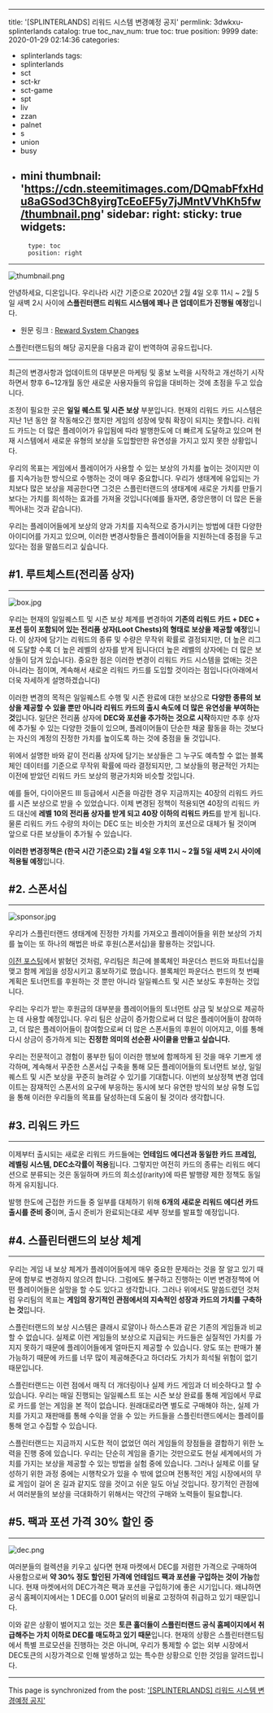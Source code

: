 
---
title: '[SPLINTERLANDS] 리워드 시스템 변경예정 공지'
permlink: 3dwkxu-splinterlands
catalog: true
toc_nav_num: true
toc: true
position: 9999
date: 2020-01-29 02:14:36
categories:
- splinterlands
tags:
- splinterlands
- sct
- sct-kr
- sct-game
- spt
- liv
- zzan
- palnet
- s
- union
- busy
- mini
thumbnail: 'https://cdn.steemitimages.com/DQmabFfxHdu8aGSod3Ch8yirgTcEoEF5y7jJMntVVhKh5fw/thumbnail.png'
sidebar:
    right:
        sticky: true
widgets:
    -
        type: toc
        position: right
---


![thumbnail.png](https://cdn.steemitimages.com/DQmabFfxHdu8aGSod3Ch8yirgTcEoEF5y7jJMntVVhKh5fw/thumbnail.png)

안녕하세요, 디온입니다. 우리나라 시간 기준으로 2020년 2월 4일 오후 11시 ~ 2월 5일 새벽 2시 사이에 **스플린터랜드 리워드 시스템에 꽤나 큰 업데이트가 진행될 예정**입니다. 

- 원문 링크 : [Reward System Changes](https://steempeak.com/splinterlands/@splinterlands/reward-system-changes)

스플린터랜드팀의 해당 공지문을 다음과 같이 번역하여 공유드립니다.

---

최근의 변경사항과 업데이트의 대부분은 마케팅 및 홍보 노력을 시작하고 개선하기 시작하면서 향후 6~12개월 동안 새로운 사용자들의 유입을 대비하는 것에 초점을 두고 있습니다.

조정이 필요한 곳은 **일일 퀘스트 및 시즌 보상** 부분입니다. 현재의 리워드 카드 시스템은 지난 1년 동안 잘 작동해오긴 했지만 게임의 성장에 맞춰 확장이 되지는 못합니다. 리워드 카드는 더 많은 플레이어가 유입됨에 따라 발행한도에 더 빠르게 도달하고 있으며 현재 시스템에서 새로운 유형의 보상을 도입할만한 유연성을 가지고 있지 못한 상황입니다.

우리의 목표는 게임에서 플레이어가 사용할 수 있는 보상의 가치를 높이는 것이지만 이를 지속가능한 방식으로 수행하는 것이 매우 중요합니다. 우리가 생태계에 유입되는 가치보다 많은 보상을 제공한다면 그것은 스플린터랜드의 생태계에 새로운 가치를 만들기 보다는 가치를 희석하는 효과를 가져올 것입니다(예를 들자면, 중앙은행이 더 많은 돈을 찍어내는 것과 같습니다).

우리는 플레이어들에게 보상의 양과 가치를 지속적으로 증가시키는 방법에 대한 다양한 아이디어를 가지고 있으며, 이러한 변경사항들은 플레이어들을 지원하는데 중점을 두고 있다는 점을 말씀드리고 싶습니다.


## #1. 루트체스트(전리품 상자)
---

![box.jpg](https://cdn.steemitimages.com/DQmdRYQ3ANjncy2WYUqNtwv6SR8kfiBmKv4UGET3SGRWWVV/box.jpg)

우리는 현재의 일일퀘스트 및 시즌 보상 체계를 변경하여 **기존의 리워드 카드 + DEC + 포션 등이 포함되어 있는 전리품 상자(Loot Chests)의 형태로 보상을 제공할 예정**입니다. 이 상자에 담기는 리워드의 종류 및 수량은 무작위 확률로 결정되지만, 더 높은 리그에 도달할 수록 더 높은 레벨의 상자를 받게 됩니다(더 높은 레벨의 상자에는 더 많은 보상들이 담겨 있습니다). 중요한 점은 이러한 변경이 리워드 카드 시스템을 없애는 것은 아니라는 점이며, 계속해서 새로운 리워드 카드를 도입할 것이라는 점입니다(아래에서 더욱 자세하게 설명하겠습니다) 

이러한 변경의 목적은 일일퀘스트 수행 및 시즌 완료에 대한 보상으로 **다양한 종류의 보상을 제공할 수 있을 뿐만 아니라 리워드 카드의 출시 속도에 더 많은 유연성을 부여하는 것**입니다. 일단은 전리품 상자에 **DEC와 포션을 추가하는 것으로 시작**하지만 추후 상자에 추가될 수 있는 다양한 것들이 있으며, 플레이어들이 단순한 채굴 활동을 하는 것보다는 자신의 계정의 진정한 가치를 높이도록 하는 것에 중점을 둘 것입니다.

위에서 설명한 바와 같이 전리품 상자에 담기는 보상들은 그 누구도 예측할 수 없는 블록체인 데이터를 기준으로 무작위 확률에 따라 결정되지만, 그 보상들의 평균적인 가치는 이전에 받았던 리워드 카드 보상의 평균가치와 비슷할 것입니다.

예를 들어, 다이아몬드 III 등급에서 시즌을 마감한 경우 지금까지는 40장의 리워드 카드를 시즌 보상으로 받을 수 있었습니다. 이제 변경된 정책이 적용되면 40장의 리워드 카드 대신에 **레벨 10의 전리품 상자를 받게 되고 40장 이하의 리워드 카드**를 받게 됩니다. 물론 리워드 카드 수량의 차이는 DEC 또는 비슷한 가치의 포션으로 대체가 될 것이며 앞으로 다른 보상들이 추가될 수 있습니다.

**이러한 변경정책은  (한국 시간 기준으로) 2월 4일 오후 11시 ~ 2월 5일 새벽 2시 사이에 적용될 예정**입니다.


## #2. 스폰서십
---
![sponsor.jpg](https://cdn.steemitimages.com/DQmcrKVBt8b3zr3WTDgo4h3D7uLz8aFsvgrK4dr46eVvV5V/sponsor.jpg)

우리가 스플린터랜드 생태계에 진정한 가치를 가져오고 플레이어들을 위한 보상의 가치를 높이는 또 하나의 해법은 바로 후원(스폰서십)을 활용하는 것입니다.

[이전 포스팅](https://steempeak.com/splinterlands/@steemmonsters/splinterlands-proudly-announces-a-partnership-with-blockchain-founders-fund)에서 밝혔던 것처럼, 우리팀은 최근에 블록체인 파운더스 펀드와 파트너십을 맺고 함께 게임을 성장시키고 홍보하기로 했습니다. 블록체인 파운더스 펀드의 첫 번째 계획은 토너먼트를 후원하는 것 뿐만 아니라 일일퀘스트 및 시즌 보상도 후원하는 것입니다. 

우리는 우리가 받는 후원금의 대부분을 플레이어들의 토너먼트 상금 및 보상으로 제공하는 데 사용할 예정입니다. 우리 팀은 상금이 증가함으로써 더 많은 플레이어들이 참여하고, 더 많은 플레이어들이 참여함으로써 더 많은 스폰서들의 후원이 이어지고, 이를 통해 다시 상금이 증가하게 되는 **진정한 의미의 선순환 사이클을 만들고 싶습니다.**

우리는 전문적이고 경험이 풍부한 팀이 이러한 행보에 함께하게 된 것을 매우 기쁘게 생각하며, 계속해서 꾸준한 스폰서십 구축을 통해 모든 플레이어들의 토너먼트 보상, 일일퀘스트 및 시즌 보상을 꾸준히 늘려갈 수 있기를 기대합니다. 이번의 보상정책 변경 업데이트는 잠재적인 스폰서의 요구에 부응하는 동시에 보다 유연한 방식의 보상 유형 도입을 통해 이러한 우리들의 목표를 달성하는데 도움이 될 것이라 생각합니다.

## #3. 리워드 카드
---

이제부터 출시되는 새로운 리워드 카드들에는 **언테임드 에디션과 동일한 카드 프레임, 레벨링 시스템, DEC소각률이 적용**됩니다. 그렇지만 여전히 카드의 종류는 리워드 에디션으로 분류되는 것은 동일하며 카드의 희소성(rarity)에 따른 발행량 제한 정책도 동일하게 유지됩니다. 

발행 한도에 근접한 카드들 중 일부를 대체하기 위해 **6개의 새로운 리워드 에디션 카드 출시를 준비 중**이며, 출시 준비가 완료되는대로 세부 정보를 발표할 예정입니다. 


## #4. 스플린터랜드의 보상 체계
---

우리는 게임 내 보상 체계가 플레이어들에게 매우 중요한 문제라는 것을 잘 알고 있기 때문에 함부로 변경하지 않으려 합니다. 그럼에도 불구하고 진행하는 이번 변경정책에 어떤 플레이어들은 실망을 할 수도 있다고 생각합니다. 그러나 위에서도 말씀드렸던 것처럼 우리팀의 목표는 **게임의 장기적인 관점에서의 지속적인 성장과 카드의 가치를 구축하는 것**입니다. 

스플린터랜드의 보상 시스템은 클래시 로얄이나 하스스톤과 같은 기존의 게임들과 비교할 수 없습니다. 실제로 이런 게임들의 보상으로 지급되는 카드들은 실질적인 가치를 가지지 못하기 때문에 플레이어들에게 얼마든지 제공할 수 있습니다. 양도 또는 판매가 불가능하기 때문에 카드를 너무 많이 제공해준다고 하더라도 가치가 희석될 위험이 없기 때문입니다.

스플린터랜드는 이런 점에서 매직 더 개더링이나 실제 카드 게임과 더 비슷하다고 할 수 있습니다. 우리는 매일 진행되는 일일퀘스트 또는 시즌 보상 완료를 통해 게임에서 무료로 카드를 얻는 게임을 본 적이 없습니다. 원래대로라면 별도로 구매해야 하는, 실제 가치를 가지고 재판매를 통해 수익을 얻을 수 있는 카드들을 스플린터랜드에서는 플레이를 통해 얻고 수집할 수 있습니다. 

스플린터랜드는 지금까지 시도한 적이 없었던 여러 게임들의 장점들을 결합하기 위한 노력을 진행 중에 있습니다. 우리는 단순히 게임을 즐기는 것만으로도 현실 세계에서의 가치를 가지는 보상을 제공할 수 있는 방법을 실험 중에 있습니다. 그러나 실제로 이를 달성하기 위한 과정 중에는 시행착오가 있을 수 밖에 없으며 전통적인 게임 시장에서의 무료 게임이 걸어 온 길과 같지도 않을 것이고 쉬운 일도 아닐 것입니다. 장기적인 관점에서 여러분들의 보상을 극대화하기 위해서는 약간의 구매와 노력들이 필요합니다.

## #5. 팩과 포션 가격 30% 할인 중
---

![dec.png](https://cdn.steemitimages.com/DQmanx1sTjRbvxUs1GrNPRZF4DkkJnSfcv8vi4U9JnUVyUW/dec.png)

여러분들의 컬렉션을 키우고 싶다면 현재 마켓에서 DEC를 저렴한 가격으로 구매하여 사용함으로써 **약 30% 정도 할인된 가격에 언테임드 팩과 포션을 구입하는 것이 가능**합니다. 현재 마켓에서의 DEC가격은 팩과 포션을 구입하기에 좋은 시기입니다. 왜냐하면 공식 홈페이지에서는 1 DEC를 0.001 달러의 비율로 고정하여 취급하고 있기 때문입니다. 

이와 같은 상황이 벌어지고 있는 것은 **토큰 홀더들이 스플린터랜드 공식 홈페이지에서 취급해주는 가치 이하로 DEC를 매도하고 있기 때문**입니다. 현재의 상황은 스플린터랜드팀에서 특별 프로모션을 진행하는 것은 아니며, 우리가 통제할 수 없는 외부 시장에서 DEC토큰의 시장가격으로 인해 발생하고 있는 특수한 상황으로 인한 것임을 알려드립니다.

- - -

This page is synchronized from the post: ['[SPLINTERLANDS] 리워드 시스템 변경예정 공지'](https://steemit.com/@donekim/3dwkxu-splinterlands)
